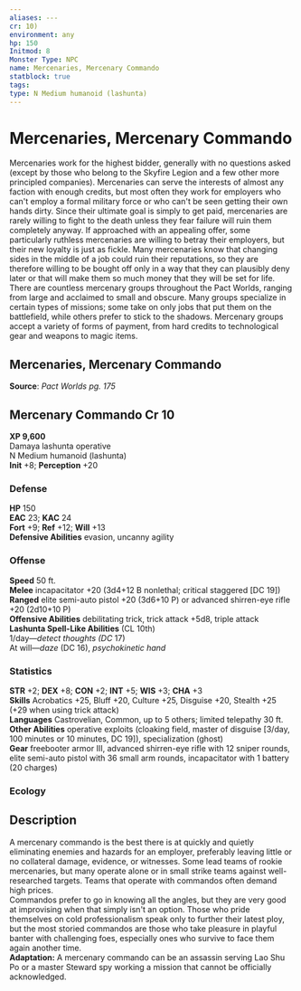 ```yaml
---
aliases: ---
cr: 10)
environment: any
hp: 150
Initmod: 8
Monster Type: NPC
name: Mercenaries, Mercenary Commando
statblock: true
tags: 
type: N Medium humanoid (lashunta)
---
```


# Mercenaries, Mercenary Commando

Mercenaries work for the highest bidder, generally with no questions asked (except by those who belong to the Skyfire Legion and a few other more principled companies). Mercenaries can serve the interests of almost any faction with enough credits, but most often they work for employers who can't employ a formal military force or who can't be seen getting their own hands dirty. Since their ultimate goal is simply to get paid, mercenaries are rarely willing to fight to the death unless they fear failure will ruin them completely anyway. If approached with an appealing offer, some particularly ruthless mercenaries are willing to betray their employers, but their new loyalty is just as fickle. Many mercenaries know that changing sides in the middle of a job could ruin their reputations, so they are therefore willing to be bought off only in a way that they can plausibly deny later or that will make them so much money that they will be set for life. There are countless mercenary groups throughout the Pact Worlds, ranging from large and acclaimed to small and obscure. Many groups specialize in certain types of missions; some take on only jobs that put them on the battlefield, while others prefer to stick to the shadows. Mercenary groups accept a variety of forms of payment, from hard credits to technological gear and weapons to magic items.

## Mercenaries, Mercenary Commando

**Source**:  _Pact Worlds pg. 175_

## Mercenary Commando Cr 10

**XP 9,600**  
Damaya lashunta operative  
N Medium humanoid (lashunta)  
**Init** +8; **Perception** +20  

### Defense

**HP** 150  
**EAC** 23; **KAC** 24  
**Fort** +9; **Ref** +12; **Will** +13  
**Defensive Abilities** evasion, uncanny agility  

### Offense

**Speed** 50 ft.  
**Melee** incapacitator +20 (3d4+12 B nonlethal; critical staggered \[DC 19\])  
**Ranged** elite semi-auto pistol +20 (3d6+10 P) or advanced shirren-eye rifle +20 (2d10+10 P)  
**Offensive Abilities** debilitating trick, trick attack +5d8, triple attack  
**Lashunta Spell-Like Abilities** (CL 10th)  
1/day—_detect thoughts (DC_ 17)  
At will—_daze_ (DC 16), _psychokinetic hand_

### Statistics

**STR** +2; **DEX** +8; **CON** +2; **INT** +5; **WIS** +3; **CHA** +3  
**Skills** Acrobatics +25, Bluff +20, Culture +25, Disguise +20, Stealth +25 (+29 when using trick attack)  
**Languages** Castrovelian, Common, up to 5 others; limited telepathy 30 ft.  
**Other Abilities** operative exploits (cloaking field, master of disguise \[3/day, 100 minutes or 10 minutes, DC 19\]), specialization (ghost)  
**Gear** freebooter armor III, advanced shirren-eye rifle with 12 sniper rounds, elite semi-auto pistol with 36 small arm rounds, incapacitator with 1 battery (20 charges)

### Ecology

## Description

A mercenary commando is the best there is at quickly and quietly eliminating enemies and hazards for an employer, preferably leaving little or no collateral damage, evidence, or witnesses. Some lead teams of rookie mercenaries, but many operate alone or in small strike teams against well-researched targets. Teams that operate with commandos often demand high prices.  
Commandos prefer to go in knowing all the angles, but they are very good at improvising when that simply isn't an option. Those who pride themselves on cold professionalism speak only to further their latest ploy, but the most storied commandos are those who take pleasure in playful banter with challenging foes, especially ones who survive to face them again another time.  
**Adaptation:** A mercenary commando can be an assassin serving Lao Shu Po or a master Steward spy working a mission that cannot be officially acknowledged.
